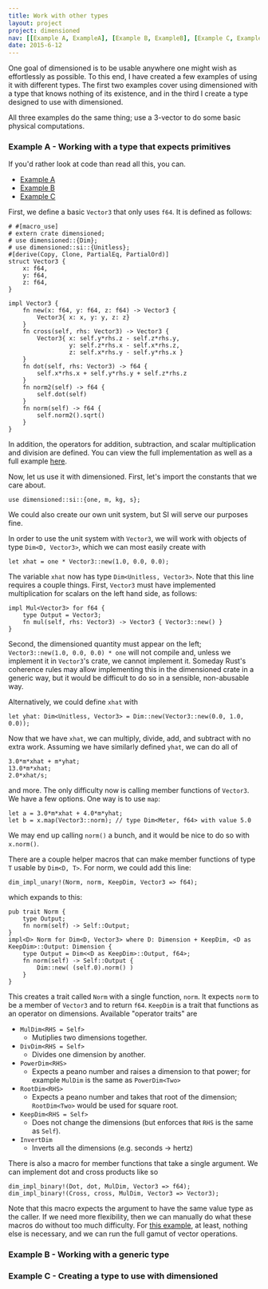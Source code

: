 ```yaml
---
title: Work with other types
layout: project
project: dimensioned
nav: [[Example A, ExampleA], [Example B, ExampleB], [Example C, ExampleC]]
date: 2015-6-12
---
```


One goal of dimensioned is to be usable anywhere one might wish as effortlessly as
possible. To this end, I have created a few examples of using it with different
types. The first two examples cover using dimensioned with a type that knows nothing of
its existence, and in the third I create a type designed to use with dimensioned.

All three examples do the same thing; use a 3-vector to do some basic physical
computations.


### <a name="ExampleA"></a> Example A - Working with a type that expects primitives


If you'd rather look at code than read all this, you can.

* [Example A](https://github.com/paholg/dimensioned/blob/master/examples/vector3a.rs)
* [Example B](https://github.com/paholg/dimensioned/blob/master/examples/vector3b.rs)
* [Example C](https://github.com/paholg/dimensioned/blob/master/examples/vector3c.rs)

First, we define a basic `Vector3` that only uses `f64`. It is defined as
follows:

```prelude
# #[macro_use]
# extern crate dimensioned;
# use dimensioned::{Dim};
# use dimensioned::si::{Unitless};
#[derive(Copy, Clone, PartialEq, PartialOrd)]
struct Vector3 {
    x: f64,
    y: f64,
    z: f64,
}

impl Vector3 {
    fn new(x: f64, y: f64, z: f64) -> Vector3 {
        Vector3{ x: x, y: y, z: z}
    }
    fn cross(self, rhs: Vector3) -> Vector3 {
        Vector3{ x: self.y*rhs.z - self.z*rhs.y,
                 y: self.z*rhs.x - self.x*rhs.z,
                 z: self.x*rhs.y - self.y*rhs.x }
    }
    fn dot(self, rhs: Vector3) -> f64 {
        self.x*rhs.x + self.y*rhs.y + self.z*rhs.z
    }
    fn norm2(self) -> f64 {
        self.dot(self)
    }
    fn norm(self) -> f64 {
        self.norm2().sqrt()
    }
}
```

In addition, the operators for addition, subtraction, and scalar multiplication and
division are defined. You can view the full implementation as well as a full example
[here](https://github.com/paholg/dimensioned/blob/master/examples/vector3a.rs).


Now, let us use it with dimensioned. First, let's import the constants that we care
about.

```prelude
use dimensioned::si::{one, m, kg, s};
```

We could also create our own unit system, but SI will serve our purposes fine.

In order to use the unit system with `Vector3`, we will work with objects of type `Dim<D, Vector3>`, which we can
most easily create with

```main
let xhat = one * Vector3::new(1.0, 0.0, 0.0);
```

The variable `xhat` now has type `Dim<Unitless, Vector3>`. Note that this line requires
a couple things. First, `Vector3` must have implemented multiplication for scalars on the
left hand side, as follows:

```prelude
impl Mul<Vector3> for f64 {
    type Output = Vector3;
    fn mul(self, rhs: Vector3) -> Vector3 { Vector3::new() }
}
```

Second, the dimensioned quantity must appear on the left; `Vector3::new(1.0, 0.0, 0.0) *
one` will not compile and, unless we implement it in `Vector3`'s crate, we cannot
implement it. Someday Rust's coherence rules may allow implementing this in the
dimensioned crate in a generic way, but it would be difficult to do so in a sensible,
non-abusable way.

Alternatively, we could define `xhat` with

```main
let yhat: Dim<Unitless, Vector3> = Dim::new(Vector3::new(0.0, 1.0, 0.0));
```

Now that we have `xhat`, we can multiply, divide, add, and subtract with no extra
work. Assuming we have similarly defined `yhat`, we can do all of

```ignore
3.0*m*xhat + m*yhat;
13.0*m*xhat;
2.0*xhat/s;
```

and more. The only difficulty now is calling member functions of `Vector3`. We have a
few options. One way is to use `map`:

```ignore
let a = 3.0*m*xhat + 4.0*m*yhat;
let b = x.map(Vector3::norm); // type Dim<Meter, f64> with value 5.0
```

We may end up calling `norm()` a bunch, and it would be nice to do so with
`x.norm()`.

There are a couple helper macros that can make
member functions of type `T` usable by `Dim<D, T>`. For norm, we could add this line:

```ignore
dim_impl_unary!(Norm, norm, KeepDim, Vector3 => f64);
```

which expands to this:

```ignore
pub trait Norm {
    type Output;
    fn norm(self) -> Self::Output;
}
impl<D> Norm for Dim<D, Vector3> where D: Dimension + KeepDim, <D as KeepDim>::Output: Dimension {
    type Output = Dim<<D as KeepDim>::Output, f64>;
    fn norm(self) -> Self::Output {
        Dim::new( (self.0).norm() )
    }
}
```

This creates a trait called `Norm` with a single function, `norm`. It expects `norm` to
be a member of `Vector3` and to return `f64`. `KeepDim` is a trait that functions as an
operator on dimensions. Available "operator traits" are


* `MulDim<RHS = Self>`
  * Mutiplies two dimensions together.
* `DivDim<RHS = Self>`
  * Divides one dimension by another.
* `PowerDim<RHS>`
  * Expects a peano number and raises a dimension to that power; for example `MulDim` is the same as `PowerDim<Two>`
* `RootDim<RHS>`
  * Expects a peano number and takes that root of the dimension; `RootDim<Two>` would be used for square root.
* `KeepDim<RHS = Self>`
  * Does not change the dimensions (but enforces that `RHS` is the same as `Self`).
* `InvertDim`
  * Inverts all the dimensions (e.g. seconds &#8594; hertz)

There is also a macro for member functions that take a single argument. We can implement
dot and cross products like so

```ignore
dim_impl_binary!(Dot, dot, MulDim, Vector3 => f64);
dim_impl_binary!(Cross, cross, MulDim, Vector3 => Vector3);
```

Note that this macro expects the argument to have the same value type as the caller. If
we need more flexibility, then we can manually do what these macros do without too much
difficulty. For [this example](https://github.com/paholg/dimensioned/blob/master/examples/vector3a.rs), at least, nothing else is necessary, and we can run the
full gamut of vector operations.

### <a name="ExampleB"></a>Example B - Working with a generic type


### <a name="ExampleC"></a>Example C - Creating a type to use with dimensioned

